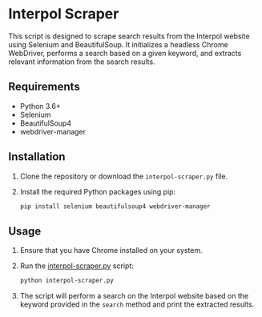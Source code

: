 # Interpol Scraper

This script is designed to scrape search results from the Interpol website using Selenium and BeautifulSoup. It initializes a headless Chrome WebDriver, performs a search based on a given keyword, and extracts relevant information from the search results.

## Requirements

- Python 3.6+
- Selenium
- BeautifulSoup4
- webdriver-manager

## Installation

1. Clone the repository or download the `interpol-scraper.py` file.

2. Install the required Python packages using pip:

    ```bash
    pip install selenium beautifulsoup4 webdriver-manager
    ```

## Usage

1. Ensure that you have Chrome installed on your system.

2. Run the [interpol-scraper.py](https://github.com/ininike/interpol_scraper/blob/main/interpol-scraper.py) script:

    ```bash
    python interpol-scraper.py
    ```

3. The script will perform a search on the Interpol website based on the keyword provided in the `search` method and print the extracted results.
